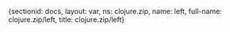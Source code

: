 {sectionid: docs, layout: var, ns: clojure.zip, name: left, full-name: clojure.zip/left,
  title: clojure.zip/left}
